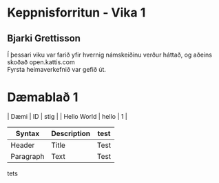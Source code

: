 # Keppnisforritun - Vika 1
## Bjarki Grettisson

Í þessari viku var farið yfir hvernig námskeiðinu verður háttað, og aðeins skoðað open.kattis.com\
Fyrsta heimaverkefnið var gefið út.


# Dæmablað 1

| Dæmi | ID | stig |
| Hello World | hello | 1 |

| Syntax | Description | test |
| ----------- | ----------- | ----------- |
| Header | Title | Test |
| Paragraph | Text | Test |

tets